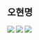 <h2><b>오현명</b></h2>
<picture>
      <source
        srcset="
          https://github-readme-stats.vercel.app/api?username=Oh-linalan&show_icons=true&theme=dracula&count_private=true
        "
        media="(prefers-color-scheme: dark)"
      />
      <img
        src="https://github-readme-stats.vercel.app/api?username=Oh-linalan&show_icons=true&theme=dracula&count_private=true"
      />
</picture>
<picture>
      <source
              sourceset="https://github-readme-stats.vercel.app/api/top-langs/?username=Oh-linalan&langs_count=8"
              />
      <img
        src="https://github-readme-stats.vercel.app/api/top-langs/?username=Oh-linalan&langs_count=8"
      />
</picture>
<picture>
      <source
              sourceset="https://github-readme-stats.vercel.app/api/wakatime?username=linalan"
              />
      <img
        src="https://github-readme-stats.vercel.app/api/wakatime?username=linalan"
      />
</picture>
